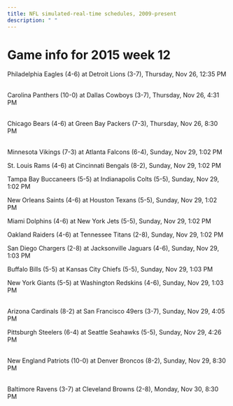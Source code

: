 ```yaml
---
title: NFL simulated-real-time schedules, 2009-present
description: " "
---
```


# Game info for 2015 week 12

Philadelphia Eagles (4-6) at Detroit Lions (3-7), Thursday, Nov 26, 12:35 PM

<br/>Carolina Panthers (10-0) at Dallas Cowboys (3-7), Thursday, Nov 26, 4:31 PM

<br/>Chicago Bears (4-6) at Green Bay Packers (7-3), Thursday, Nov 26, 8:30 PM

<br/>Minnesota Vikings (7-3) at Atlanta Falcons (6-4), Sunday, Nov 29, 1:02 PM

St. Louis Rams (4-6) at Cincinnati Bengals (8-2), Sunday, Nov 29, 1:02 PM

Tampa Bay Buccaneers (5-5) at Indianapolis Colts (5-5), Sunday, Nov 29, 1:02 PM

New Orleans Saints (4-6) at Houston Texans (5-5), Sunday, Nov 29, 1:02 PM

Miami Dolphins (4-6) at New York Jets (5-5), Sunday, Nov 29, 1:02 PM

Oakland Raiders (4-6) at Tennessee Titans (2-8), Sunday, Nov 29, 1:02 PM

San Diego Chargers (2-8) at Jacksonville Jaguars (4-6), Sunday, Nov 29, 1:03 PM

Buffalo Bills (5-5) at Kansas City Chiefs (5-5), Sunday, Nov 29, 1:03 PM

New York Giants (5-5) at Washington Redskins (4-6), Sunday, Nov 29, 1:03 PM

<br/>Arizona Cardinals (8-2) at San Francisco 49ers (3-7), Sunday, Nov 29, 4:05 PM

Pittsburgh Steelers (6-4) at Seattle Seahawks (5-5), Sunday, Nov 29, 4:26 PM

<br/>New England Patriots (10-0) at Denver Broncos (8-2), Sunday, Nov 29, 8:30 PM

<br/>Baltimore Ravens (3-7) at Cleveland Browns (2-8), Monday, Nov 30, 8:30 PM

